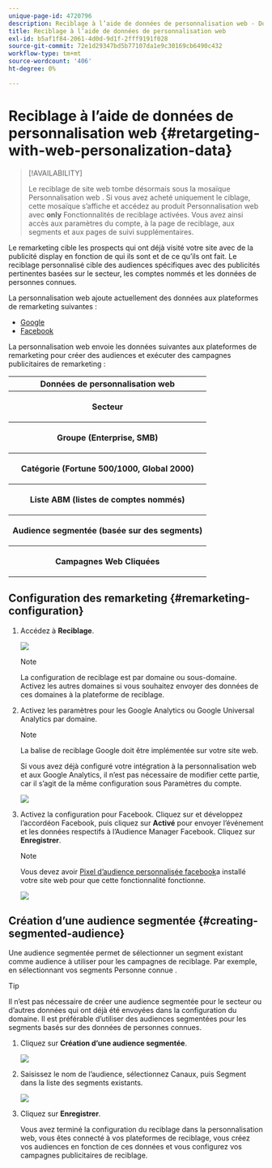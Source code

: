 ```yaml
---
unique-page-id: 4720796
description: Reciblage à l’aide de données de personnalisation web - Documents Marketo - Documentation du produit
title: Reciblage à l’aide de données de personnalisation web
exl-id: b5af1f84-2061-4d0d-9d1f-2fff9191f028
source-git-commit: 72e1d29347bd5b77107da1e9c30169cb6490c432
workflow-type: tm+mt
source-wordcount: '406'
ht-degree: 0%

---
```


# Reciblage à l’aide de données de personnalisation web {#retargeting-with-web-personalization-data}

>[!AVAILABILITY]
>
>Le reciblage de site web tombe désormais sous la mosaïque Personnalisation web . Si vous avez acheté uniquement le ciblage, cette mosaïque s’affiche et accédez au produit Personnalisation web avec **only** Fonctionnalités de reciblage activées. Vous avez ainsi accès aux paramètres du compte, à la page de reciblage, aux segments et aux pages de suivi supplémentaires.

Le remarketing cible les prospects qui ont déjà visité votre site avec de la publicité display en fonction de qui ils sont et de ce qu’ils ont fait. Le reciblage personnalisé cible des audiences spécifiques avec des publicités pertinentes basées sur le secteur, les comptes nommés et les données de personnes connues.

La personnalisation web ajoute actuellement des données aux plateformes de remarketing suivantes :

* [Google](/help/marketo/product-docs/web-personalization/website-retargeting/personalized-remarketing-in-google.md)
* [Facebook](/help/marketo/product-docs/web-personalization/website-retargeting/personalized-remarketing-in-facebook.md)

La personnalisation web envoie les données suivantes aux plateformes de remarketing pour créer des audiences et exécuter des campagnes publicitaires de remarketing :

<table> 
 <tbody> 
  <tr> 
   <th colspan="1">Données de personnalisation web</th> 
  </tr> 
  <tr> 
   <th><p>Secteur</p></th> 
  </tr> 
  <tr> 
   <th><p>Groupe (Enterprise, SMB)</p></th> 
  </tr> 
  <tr> 
   <th><p>Catégorie (Fortune 500/1000, Global 2000)</p></th> 
  </tr> 
  <tr> 
   <th><p>Liste ABM (listes de comptes nommés)</p></th> 
  </tr> 
  <tr> 
   <th><p>Audience segmentée (basée sur des segments)</p></th> 
  </tr> 
  <tr> 
   <th><p>Campagnes Web Cliquées</p></th> 
  </tr> 
 </tbody> 
</table>

## Configuration des remarketing {#remarketing-configuration}

1. Accédez à **Reciblage**.

   ![](assets/one.png)

   >[!NOTE]
   >
   >La configuration de reciblage est par domaine ou sous-domaine. Activez les autres domaines si vous souhaitez envoyer des données de ces domaines à la plateforme de reciblage.

1. Activez les paramètres pour les Google Analytics ou Google Universal Analytics par domaine.

   >[!NOTE]
   >
   >La balise de reciblage Google doit être implémentée sur votre site web.
   >
   >Si vous avez déjà configuré votre intégration à la personnalisation web et aux Google Analytics, il n’est pas nécessaire de modifier cette partie, car il s’agit de la même configuration sous Paramètres du compte.

   ![](assets/two.png)

1. Activez la configuration pour Facebook. Cliquez sur et développez l’accordéon Facebook, puis cliquez sur **Activé** pour envoyer l’événement et les données respectifs à l’Audience Manager Facebook. Cliquez sur **Enregistrer**.

   >[!NOTE]
   >
   >Vous devez avoir [Pixel d’audience personnalisée facebook](https://developers.facebook.com/docs/ads-for-websites/website-custom-audiences/getting-started#install-the-pixel)a installé votre site web pour que cette fonctionnalité fonctionne.

   ![](assets/three.png)

## Création d’une audience segmentée {#creating-segmented-audience}

Une audience segmentée permet de sélectionner un segment existant comme audience à utiliser pour les campagnes de reciblage. Par exemple, en sélectionnant vos segments Personne connue .

>[!TIP]
>
>Il n’est pas nécessaire de créer une audience segmentée pour le secteur ou d’autres données qui ont déjà été envoyées dans la configuration du domaine. Il est préférable d’utiliser des audiences segmentées pour les segments basés sur des données de personnes connues.

1. Cliquez sur **Création d’une audience segmentée**.

   ![](assets/image2015-1-15-16-3a36-3a38.png)

1. Saisissez le nom de l’audience, sélectionnez Canaux, puis Segment dans la liste des segments existants.

   ![](assets/image2015-1-15-16-3a40-3a17.png)

1. Cliquez sur **Enregistrer**.

   Vous avez terminé la configuration du reciblage dans la personnalisation web, vous êtes connecté à vos plateformes de reciblage, vous créez vos audiences en fonction de ces données et vous configurez vos campagnes publicitaires de reciblage.
